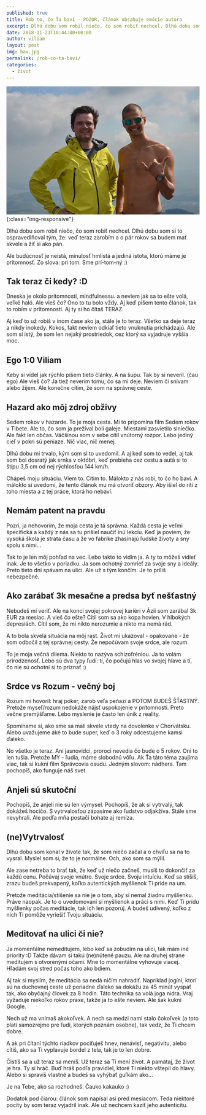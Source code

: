 ```yaml
---
published: true
title: Rob to, čo Ťa baví - POZOR, článok obsahuje emócie autora
excerpt: Dlhú dobu som robil niečo, čo som robiť nechcel. Dlhú dobu som si to ospravedlňoval...
date: 2018-11-23T10:44:00+00:00
author: viliam
layout: post
img: bav.jpg
permalink: /rob-co-ta-bavi/
categories:
  - život
---
```


![Rob, čo Ťa baví](/images/bav-big.jpg){:class="img-responsive"}

Dlhú dobu som robil niečo, čo som robiť nechcel. Dlhú dobu som si to ospravedlňoval
tým, že: veď teraz zarobím a o pár rokov sa budem mať skvele a žiť si ako pán.

Ale budúcnosť je neistá, minulosť hmlistá a jediná istota, ktorú máme je prítomnosť.
Zo slova: pri tom. Sme prí-tom-ný :)

## Tak teraz či kedy? :D

Dneska je okolo prítomnosti, mindfulnessu. a neviem jak sa to ešte volá, veľké haló.
Ale vieš čo? Ono to tu bolo vždy. Aj keď píšem tento článok, tak to robím v
prítomnosti. Aj ty si ho čítaš TERAZ.

Aj keď to už robíš v inom čase ako ja, stále je to teraz. Všetko sa deje teraz a
nikdy inokedy. Kokos, fakt neviem odkiaľ tieto vnuknutia prichádzajú. Ale som si
istý, že som len nejaký prostriedok, cez ktorý sa vyjadruje vyššia moc.

## Ego 1:0 Viliam

Keby si videl jak rýchlo píšem tieto články. A na šupu. Tak by si neveril. (čau ego)
Ale vieš čo? Ja tiež neverím tomu, čo sa mi deje. Neviem či snívam alebo žijem. Ale konečne
cítim, že som na správnej ceste.

## Hazard ako môj zdroj obživy

Sedem rokov v hazarde. To je moja cesta. Mi to pripomína film Sedem rokov v Tibete.
Ale to, čo som ja prežíval boli galeje. Miestami zasvietilo slniečko. Ale fakt len
občas. Väčšinou som v sebe cítil vnútorný rozpor. Lebo jediný cieľ v pokri sú
peniaze. Nič viac, nič menej.

Dlhú dobu mi trvalo, kým som si to uvedomil. A aj keď som to vedel, aj tak som bol
dosratý jak srnka v októbri, keď prebieha cez cestu a autá si to štípu 3,5 cm od nej
rýchlosťou 144 km/h.

Chápeš moju situáciu. Viem to. Cítim to. Málokto z nás robí, to čo ho baví. A málokto
si uvedomí, že tento článok mu má otvoriť obzory. Aby išiel do riti z toho miesta
a z tej práce, ktorá ho nebaví.

## Nemám patent na pravdu

Pozri, ja nehovorím, že moja cesta je tá správna. Každá cesta je veľmi špecifická
a každý z nás sa tu prišiel naučiť inú lekciu. Keď ja poviem, že vysoká škola je
strata času a že vo fabrike zhasínajú ľudské životy a sny spolu s nimi...

Tak to je len môj pohľad na vec. Lebo takto to vidím ja. A ty to môžeš vidieť inak.
Je to všetko v poriadku. Ja som ochotný zomrieť za svoje sny a ideály. Preto tieto
dni spávam na ulici. Ale už s tým končím. Je to príliš nebezpečné.

## Ako zarábať 3k mesačne a predsa byť nešťastný

Nebudeš mi veriť. Ale na konci svojej pokrovej kariéri v Ázii som zarábal 3k EUR
za mesiac. A vieš čo ešte? Cítil som sa ako kopa hovien. V hlbokých depresiách.
Cítil som, že mi nikto nerozumie a nikto ma nemá rád.

A to bola skvelá situácia na môj rast. Život mi ukazoval - opakovane - že som 
odbočil z tej správnej cesty. Že nepočúvam svoje srdce, ale rozum.

To je moja večná dilema. Niekto to nazýva schizofréniou. Ja to volám prirodzenosť.
Lebo sú dva typy ľudí: tí, čo počujú hlas vo svojej hlave a tí, čo nie sú ochotní
si to priznať :)

## Srdce vs Rozum - večný boj

Rozum mi hovoril: hraj poker, zarob veľa peňazí a POTOM BUDEŠ ŠŤASTNÝ. Pretože
myseľ/rozum nedokáže nájsť uspokojenie v prítomnosti. Preto večne premýšľame. Lebo
myslenie je často len únik z reality.

Spomíname si, ako sme sa mali skvele vtedy na dovolenke v Chorvátsku. Alebo uvažujeme
aké to bude super, keď o 3 roky odcestujeme kamsi ďaleko.

No všetko je teraz. Ani jasnovidci, proroci nevedia čo bude o 5 rokov. Oni to len 
tušia. Pretože MY - ľudia, máme slobodnú vôľu. Ak Ťa táto téma zaujíma viac, tak
si kukni film Správcovia osudu. Jedným slovom: nádhera. Tam pochopíš, ako funguje
náš svet.

## Anjeli sú skutoční

Pochopíš, že anjeli nie sú len výmysel. Pochopíš, že ak si vytrvalý, tak dokážeš
hocičo. S vytrvalosťou zápasíme ako ľudstvo odjakživa. Stále sme nevyhrali. Ale
podľa mňa postačí bohate aj remíza.

## (ne)Vytrvalosť

Dlhú dobu som konal v živote tak, že som niečo začal a o chvíľu sa na to vysral.
Myslel som si, že to je normálne. Och, ako som sa mýlil.

Ale zase netreba to brať tak, že keď už niečo začneš, musíš to dokončiť za každú
cenu. Počúvaj svoje vnútro. Svoje srdce. Svoju intuíciu. Keď sa stíšiš, zrazu
budeš prekvapený, koľko autentických myšlienok Ti príde na um.

Pretože meditácia/stíšenie sa nie je o tom, aby si nemal žiadnu myšlienku. Práve
naopak. Je to o uvedomovaní si myšlienok a práci s nimi. Keď Ti prídu
myšlienky počas meditácie, tak ich len pozoruj. A budeš udivený, koľko z nich
Ti pomôže vyriešiť Tvoju situáciu.

## Meditovať na ulici či nie?

Ja momentálne nemeditujem, lebo keď sa zobudím na ulici, tak mám iné priority :D
Takže dávam si takú (ne)nútené pauzu. Ale na druhej strane meditujem s otvorenými očami.
Mne to momentálne vyhovuje viacej. Hľadám svoj stred počas toho ako bdiem.

Aj tak si myslím, že meditácia sa nedá ničím nahradiť. Napríklad jogíni, ktorí sú
na duchovnej ceste už poriadne ďaleko sa dokážu za 45 minút vyspať tak, ako
obyčajný človek za 8 hodín. Táto technika sa volá joga nidra. Vraj vyžaduje 
niekoľko rokov praxe, takže ja to ešte neviem. Ale šak kukni Google.

Nech už ma vnímaš akokoľvek. A nech sa medzi nami stalo čokoľvek (a toto platí
samozrejme pre ľudí, ktorých poznám osobne), tak vedz, že Ti chcem dobre.

A ak pri čítaní týchto riadkov pociťuješ hnev, nenávisť, negativitu, alebo cítiš,
ako sa Ti vyplavuje bordel z tela, tak je to len dobre.

Čistíš sa a už teraz sa meníš. Už teraz sa Ti mení život. A pamätaj, že život je hra.
Ty si hráč. Buď hráš podľa pravidiel, ktoré Ti niekto vštepil do hlavy. Alebo si
spravíš vlastné a budeš sa vyhýbať guľkám ako...

Je na Tebe, ako sa rozhodneš. Čauko kakauko :)

Dodatok pod čiarou: článok som napísal asi pred mesiacom. Teda niektoré pocity
by som teraz vyjadril inak. Ale už nechcem kaziť jeho autenticitu.
